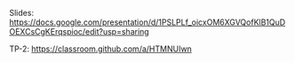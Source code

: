 Slides: https://docs.google.com/presentation/d/1PSLPLf_oicxOM6XGVQofKlB1QuDOEXCsCgKErqspioc/edit?usp=sharing

TP-2: https://classroom.github.com/a/HTMNUIwn